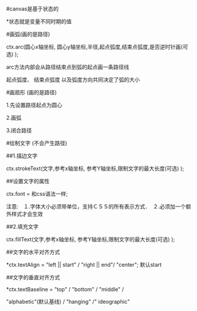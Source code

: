 \#canvas是基于状态的

\*状态就是变量不同时期的值

\#画弧\(画的是路径\)

ctx.arc\(圆心x轴坐标, 圆心y轴坐标,半径,起点弧度,结束点弧度,是否逆时针画\(可选\) \);

arc方法内部会从路径结束点到弧的起点画一条路径线

起点弧度、 结束点弧度 以及弧度方向共同决定了弧的大小

\#画扇形 \(画的是路径\) 

1.先设置路径起点为圆心

2.画弧

3.闭合路径

\#绘制文字  \(不会产生路径\)

\#\#1.描边文字

ctx.strokeText\(文字,参考x轴坐标, 参考Y轴坐标,限制文字的最大长度\(可选\) \);

\#\#设置文字的属性

ctx.font = 和css语法一样;

注意:　１.字体大小必须带单位，支持ＣＳＳ的所有表示方式．　２.必须加一个额外样式才会生效

\#\#2.填充文字

ctx.fillText\(文字,参考x轴坐标, 参考Y轴坐标,限制文字的最大长度\(可选\) \);

\#\#文字的水平对齐方式

\*ctx.textAlign = "left \|\| start" \/ "right \|\| end"\/ "center";   默认start

\#\#文字的垂直对齐方式

\*ctx.textBaseline  = "top"  \/ "bottom" \/ "middle" \/

"alphabetic"\(默认基线\)  \/ "hanging" \/" ideographic"

